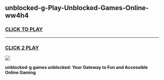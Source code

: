 
## unblocked-g-Play-Unblocked-Games-Online-ww4h4
<h3>
<a href="https://premium76.site?title=unblocked-g&ref=25A">CLICK TO PLAY</a></h3>
<hr>

<h3>
<a href="https://premium76.site?title=unblocked-g&ref=25A">CLICK 2 PLAY</a>
  
</h3>

<a href="https://premium76.site?title=unblocked-g&ref=25A"><img src="https://clearcache.store/games.png"></a>


**unblocked-g games unblocked: Your Gateway to Fun and Accessible Online Gaming**
